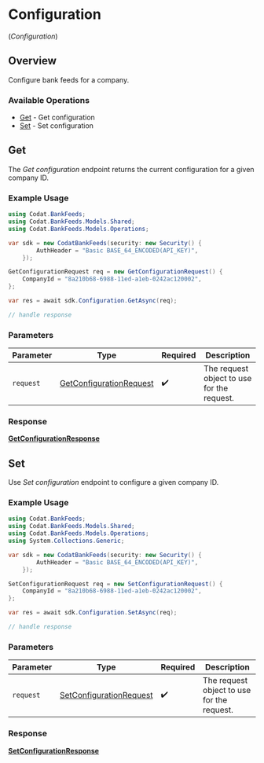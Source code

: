 # Configuration
(*Configuration*)

## Overview

Configure bank feeds for a company.

### Available Operations

* [Get](#get) - Get configuration
* [Set](#set) - Set configuration

## Get

﻿The *Get configuration* endpoint returns the current configuration for a given company ID.

### Example Usage

```csharp
using Codat.BankFeeds;
using Codat.BankFeeds.Models.Shared;
using Codat.BankFeeds.Models.Operations;

var sdk = new CodatBankFeeds(security: new Security() {
        AuthHeader = "Basic BASE_64_ENCODED(API_KEY)",
    });

GetConfigurationRequest req = new GetConfigurationRequest() {
    CompanyId = "8a210b68-6988-11ed-a1eb-0242ac120002",
};

var res = await sdk.Configuration.GetAsync(req);

// handle response
```

### Parameters

| Parameter                                                                     | Type                                                                          | Required                                                                      | Description                                                                   |
| ----------------------------------------------------------------------------- | ----------------------------------------------------------------------------- | ----------------------------------------------------------------------------- | ----------------------------------------------------------------------------- |
| `request`                                                                     | [GetConfigurationRequest](../../Models/Operations/GetConfigurationRequest.md) | :heavy_check_mark:                                                            | The request object to use for the request.                                    |


### Response

**[GetConfigurationResponse](../../Models/Operations/GetConfigurationResponse.md)**


## Set

﻿Use *Set configuration* endpoint to configure a given company ID.

### Example Usage

```csharp
using Codat.BankFeeds;
using Codat.BankFeeds.Models.Shared;
using Codat.BankFeeds.Models.Operations;
using System.Collections.Generic;

var sdk = new CodatBankFeeds(security: new Security() {
        AuthHeader = "Basic BASE_64_ENCODED(API_KEY)",
    });

SetConfigurationRequest req = new SetConfigurationRequest() {
    CompanyId = "8a210b68-6988-11ed-a1eb-0242ac120002",
};

var res = await sdk.Configuration.SetAsync(req);

// handle response
```

### Parameters

| Parameter                                                                     | Type                                                                          | Required                                                                      | Description                                                                   |
| ----------------------------------------------------------------------------- | ----------------------------------------------------------------------------- | ----------------------------------------------------------------------------- | ----------------------------------------------------------------------------- |
| `request`                                                                     | [SetConfigurationRequest](../../Models/Operations/SetConfigurationRequest.md) | :heavy_check_mark:                                                            | The request object to use for the request.                                    |


### Response

**[SetConfigurationResponse](../../Models/Operations/SetConfigurationResponse.md)**

